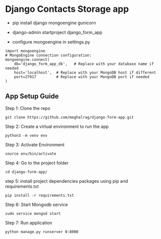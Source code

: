 # Django Contacts Storage app

- pip install django mongoengine gunicorn

- django-admin startproject django_form_app

- configure mongoengine in settings.py
```
import mongoengine
# MongoEngine connection configuration:
mongoengine.connect(
    db='django_form_app_db',   # Replace with your database name if needed
    host='localhost',  # Replace with your MongoDB host if different
    port=27017         # Replace with your MongoDB port if needed
)
```

## App Setup Guide

Step 1: Clone the repo
```
git clone https://github.com/meghalrag/django-form-app.git
```
Step 2: Create a virtual environment to run the app
``` 
python3 -m venv env 
```
Step 3: Activate Environment
```
source env/bin/activate
```
Step 4: Go to the project folder
```
cd django-form-app/
```
step 5: install project dependencies packages using pip and requirements.txt
```
pip install -r requirements.txt
```
Step 6: Start Mongodb service
```
sudo service mongod start
```
Step 7: Run application
```
python manage.py runserver 0:8000
```


